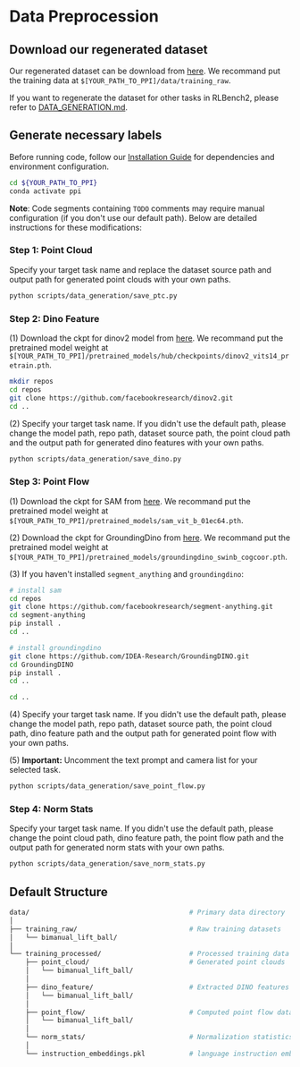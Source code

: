 # Data Preprocession

## Download our regenerated dataset 
Our regenerated dataset can be download from [here](https://huggingface.co/datasets/yuyinyang3y/Open-PPI). We recommand put the training data at `$[YOUR_PATH_TO_PPI]/data/training_raw`.

If you want to regenerate the dataset for other tasks in RLBench2, please refer to [DATA_GENERATION.md](DATA_GENERATION.md).

## Generate necessary labels
Before running code, follow our [Installation Guide](INSTALLATION.md) for dependencies and environment configuration. 

```bash
cd ${YOUR_PATH_TO_PPI}
conda activate ppi
```

**Note**: Code segments containing `TODO` comments may require manual configuration (if you don't use our default path). Below are detailed instructions for these modifications:

### Step 1: Point Cloud

Specify your target task name and replace the dataset source path and output path for generated point clouds with your own paths.

```bash
python scripts/data_generation/save_ptc.py
```
### Step 2: Dino Feature
(1) Download the ckpt for dinov2 model from [here](https://dl.fbaipublicfiles.com/dinov2/dinov2_vits14/dinov2_vits14_pretrain.pth). We recommand put the pretrained model weight at `$[YOUR_PATH_TO_PPI]/pretrained_models/hub/checkpoints/dinov2_vits14_pretrain.pth`.

```bash
mkdir repos
cd repos
git clone https://github.com/facebookresearch/dinov2.git
cd ..
```

(2) Specify your target task name. If you didn't use the default path, please change the model path, repo path, dataset source path, the point cloud path and the output path for generated dino features with your own paths.

```bash
python scripts/data_generation/save_dino.py
```

### Step 3: Point Flow
(1) Download the ckpt for SAM from [here](https://dl.fbaipublicfiles.com/segment_anything/sam_vit_b_01ec64.pth). We recommand put the pretrained model weight at `$[YOUR_PATH_TO_PPI]/pretrained_models/sam_vit_b_01ec64.pth`.

(2) Download the ckpt for GroundingDino from [here](https://github.com/IDEA-Research/GroundingDINO/releases/download/v0.1.0-alpha2/groundingdino_swinb_cogcoor.pth). We recommand put the pretrained model weight at `$[YOUR_PATH_TO_PPI]/pretrained_models/groundingdino_swinb_cogcoor.pth`.

(3) If you haven't installed `segment_anything` and `groundingdino`:
```bash
# install sam
cd repos
git clone https://github.com/facebookresearch/segment-anything.git
cd segment-anything
pip install .
cd ..

# install groundingdino
git clone https://github.com/IDEA-Research/GroundingDINO.git
cd GroundingDINO
pip install .
cd ..

cd ..
```

(4) Specify your target task name. If you didn't use the default path, please change the model path, repo path, dataset source path, the point cloud path, dino feature path and the output path for generated point flow with your own paths.

(5) **Important:** Uncomment the text prompt and camera list for your selected task.

```bash
python scripts/data_generation/save_point_flow.py
```
### Step 4: Norm Stats
Specify your target task name. If you didn't use the default path, please change the point cloud path, dino feature path, the point flow path and the output path for generated norm stats with your own paths.
```bash
python scripts/data_generation/save_norm_stats.py
```

## Default Structure

```bash
data/                                        # Primary data directory
│
├── training_raw/                            # Raw training datasets
│   └── bimanual_lift_ball/  
│
└── training_processed/                      # Processed training data outputs
    ├── point_cloud/                         # Generated point clouds
    │   └── bimanual_lift_ball/
    │
    ├── dino_feature/                        # Extracted DINO features
    │   └── bimanual_lift_ball/
    │
    ├── point_flow/                          # Computed point flow data
    │   └── bimanual_lift_ball/
    │
    └── norm_stats/                          # Normalization statistics
    │
    └── instruction_embeddings.pkl           # language instruction embeddings
```
